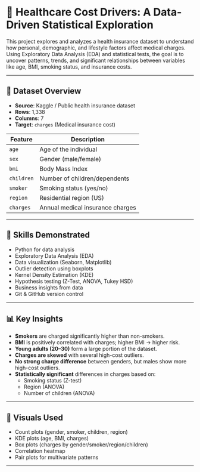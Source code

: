 # 🏥 Healthcare Cost Drivers: A Data-Driven Statistical Exploration

This project explores and analyzes a health insurance dataset to understand how personal, demographic, and lifestyle factors affect medical charges. Using Exploratory Data Analysis (EDA) and statistical tests, the goal is to uncover patterns, trends, and significant relationships between variables like age, BMI, smoking status, and insurance costs.

---

## 📁 Dataset Overview

- **Source**: Kaggle / Public health insurance dataset
- **Rows**: 1,338
- **Columns**: 7
- **Target**: `charges` (Medical insurance cost)

| Feature     | Description                        |
|-------------|------------------------------------|
| `age`       | Age of the individual              |
| `sex`       | Gender (male/female)               |
| `bmi`       | Body Mass Index                    |
| `children`  | Number of children/dependents      |
| `smoker`    | Smoking status (yes/no)            |
| `region`    | Residential region (US)            |
| `charges`   | Annual medical insurance charges   |

---

## 🧠 Skills Demonstrated

- Python for data analysis
- Exploratory Data Analysis (EDA)
- Data visualization (Seaborn, Matplotlib)
- Outlier detection using boxplots
- Kernel Density Estimation (KDE)
- Hypothesis testing (Z-Test, ANOVA, Tukey HSD)
- Business insights from data
- Git & GitHub version control

---

## 📊 Key Insights

- **Smokers** are charged significantly higher than non-smokers.
- **BMI** is positively correlated with charges; higher BMI → higher risk.
- **Young adults (20–30)** form a large portion of the dataset.
- **Charges are skewed** with several high-cost outliers.
- **No strong charge difference** between genders, but males show more high-cost outliers.
- **Statistically significant** differences in charges based on:
  - Smoking status (Z-test)
  - Region (ANOVA)
  - Number of children (ANOVA)

---

## 📌 Visuals Used

- Count plots (gender, smoker, children, region)
- KDE plots (age, BMI, charges)
- Box plots (charges by gender/smoker/region/children)
- Correlation heatmap
- Pair plots for multivariate patterns

---



